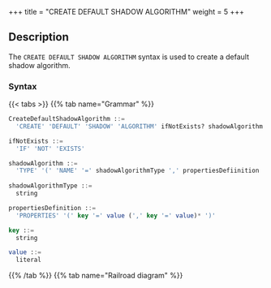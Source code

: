 +++
title = "CREATE DEFAULT SHADOW ALGORITHM"
weight = 5
+++

## Description

The `CREATE DEFAULT SHADOW ALGORITHM` syntax is used to create a default shadow algorithm.

### Syntax

{{< tabs >}}
{{% tab name="Grammar" %}}
```sql
CreateDefaultShadowAlgorithm ::=
  'CREATE' 'DEFAULT' 'SHADOW' 'ALGORITHM' ifNotExists? shadowAlgorithm 

ifNotExists ::=
  'IF' 'NOT' 'EXISTS'

shadowAlgorithm ::=
  'TYPE' '(' 'NAME' '=' shadowAlgorithmType ',' propertiesDefiinition ')'
    
shadowAlgorithmType ::=
  string

propertiesDefinition ::=
  'PROPERTIES' '(' key '=' value (',' key '=' value)* ')'

key ::=
  string

value ::=
  literal
```
{{% /tab %}}
{{% tab name="Railroad diagram" %}}
<iframe frameborder="0" name="diagram" id="diagram" width="100%" height="100%"></iframe>
{{% /tab %}}
{{< /tabs >}}

### Supplement

- `shadowAlgorithmType` currently supports `VALUE_MATCH`, `REGEX_MATCH` and `SIMPLE_HINT`;
- `ifNotExists` clause is used for avoid `Duplicate default shadow algorithm` error.

### Example

- Create default shadow algorithm

```sql
CREATE DEFAULT SHADOW ALGORITHM TYPE(NAME="SIMPLE_HINT", PROPERTIES("shadow"="true", "foo"="bar"));
```

- Create default shadow algorithm with `ifNotExist` clause

```sql
CREATE DEFAULT SHADOW ALGORITHM IF NOT EXISTS TYPE(NAME="SIMPLE_HINT", PROPERTIES("shadow"="true", "foo"="bar"));
```

### Reserved word

`CREATE`, `DEFAULT`, `SHADOW`, `ALGORITHM`, `TYPE`, `NAME`, `PROPERTIES`

### Related links

- [Reserved word](/en/user-manual/shardingsphere-proxy/distsql/syntax/reserved-word/)
